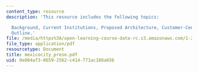 ```yaml
---
content_type: resource
description: 'This resource includes the following topics:

  Background, Current Institutions, Proposed Architecture, Customer-Centric, and Cost/Benefits
  Outline.'
file: /media/https%3A/open-learning-course-data-rc.s3.amazonaws.com/1-212j-an-introduction-to-intelligent-transportation-systems-spring-2005/0e084af306592562c414771ac188a656_mexicocity_prese.pdf
file_type: application/pdf
resourcetype: Document
title: mexicocity_prese.pdf
uid: 0e084af3-0659-2562-c414-771ac188a656
---
```

